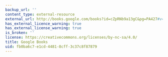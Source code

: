 ```yaml
---
backup_url: ''
content_type: external-resource
external_url: http://books.google.com/books?id=cZpRNb9a13gC&pg=PA427#v=onepage
has_external_licence_warning: true
has_external_license_warning: true
is_broken: ''
license: https://creativecommons.org/licenses/by-nc-sa/4.0/
title: Google Books
uid: fb0ba6c7-e1cd-4481-8cff-3c37c8f87879
---
```

